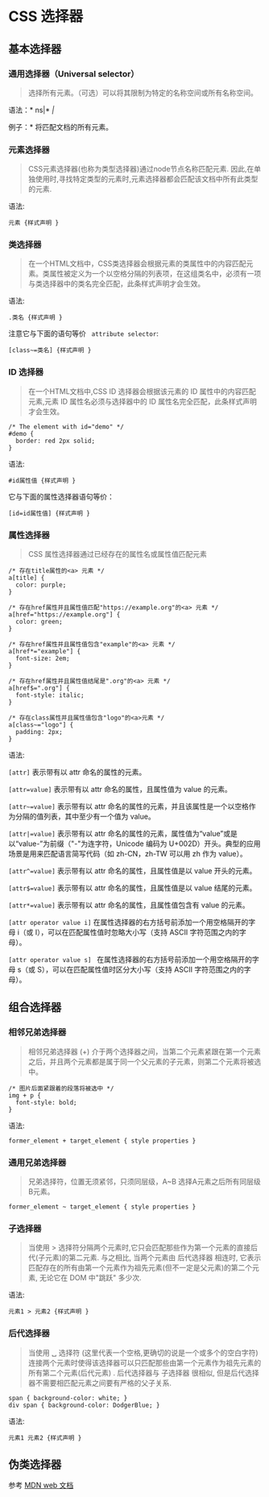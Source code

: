 # CSS 选择器

## 基本选择器

### 通用选择器（Universal selector）

>选择所有元素。（可选）可以将其限制为特定的名称空间或所有名称空间。

语法：* ns|* *|*

例子：* 将匹配文档的所有元素。

### 元素选择器

> CSS元素选择器(也称为类型选择器)通过node节点名称匹配元素. 因此,在单独使用时,寻找特定类型的元素时,元素选择器都会匹配该文档中所有此类型的元素.

语法:

`元素 {样式声明 }`

### 类选择器

>  在一个HTML文档中，CSS类选择器会根据元素的类属性中的内容匹配元素。类属性被定义为一个以空格分隔的列表项，在这组类名中，必须有一项与类选择器中的类名完全匹配，此条样式声明才会生效。

语法:

`.类名 {样式声明 }`

注意它与下面的语句等价 ` attribute selector`:

`[class~=类名] {样式声明 }`


### ID 选择器

> 在一个HTML文档中,CSS ID 选择器会根据该元素的 ID 属性中的内容匹配元素,元素 ID 属性名必须与选择器中的 ID 属性名完全匹配，此条样式声明才会生效。

```
/* The element with id="demo" */
#demo {
  border: red 2px solid;
}
```

语法:

`#id属性值 {样式声明 }`

它与下面的属性选择器语句等价：

`[id=id属性值] {样式声明 }`

### 属性选择器

> CSS 属性选择器通过已经存在的属性名或属性值匹配元素

```
/* 存在title属性的<a> 元素 */
a[title] {
  color: purple;
}

/* 存在href属性并且属性值匹配"https://example.org"的<a> 元素 */
a[href="https://example.org"] {
  color: green;
}

/* 存在href属性并且属性值包含"example"的<a> 元素 */
a[href*="example"] {
  font-size: 2em;
}

/* 存在href属性并且属性值结尾是".org"的<a> 元素 */
a[href$=".org"] {
  font-style: italic;
}

/* 存在class属性并且属性值包含"logo"的<a>元素 */
a[class~="logo"] {
  padding: 2px;
}
```

语法:

`[attr]`
表示带有以 attr 命名的属性的元素。

`[attr=value]`
表示带有以 attr 命名的属性，且属性值为 value 的元素。

`[attr~=value]`
表示带有以 attr 命名的属性的元素，并且该属性是一个以空格作为分隔的值列表，其中至少有一个值为 value。

`[attr|=value]`
表示带有以 attr 命名的属性的元素，属性值为“value”或是以“value-”为前缀（"-"为连字符，Unicode 编码为 U+002D）开头。典型的应用场景是用来匹配语言简写代码（如 zh-CN，zh-TW 可以用 zh 作为 value）。

`[attr^=value]`
表示带有以 attr 命名的属性，且属性值是以 value 开头的元素。

`[attr$=value]`
表示带有以 attr 命名的属性，且属性值是以 value 结尾的元素。

`[attr*=value]`
表示带有以 attr 命名的属性，且属性值包含有 value 的元素。

`[attr operator value i]`
在属性选择器的右方括号前添加一个用空格隔开的字母 i（或 I），可以在匹配属性值时忽略大小写（支持 ASCII 字符范围之内的字母）。

`[attr operator value s] `
在属性选择器的右方括号前添加一个用空格隔开的字母 s（或 S），可以在匹配属性值时区分大小写（支持 ASCII 字符范围之内的字母）。

## 组合选择器

### 相邻兄弟选择器

>相邻兄弟选择器 (+) 介于两个选择器之间，当第二个元素紧跟在第一个元素之后，并且两个元素都是属于同一个父元素的子元素，则第二个元素将被选中。

```
/* 图片后面紧跟着的段落将被选中 */
img + p {
  font-style: bold;
}
```
语法:

`former_element + target_element { style properties }`

### 通用兄弟选择器

> 兄弟选择符，位置无须紧邻，只须同层级，A~B 选择A元素之后所有同层级B元素。

`former_element ~ target_element { style properties }`

### 子选择器

> 当使用  > 选择符分隔两个元素时,它只会匹配那些作为第一个元素的直接后代(子元素)的第二元素. 与之相比, 当两个元素由 后代选择器 相连时, 它表示匹配存在的所有由第一个元素作为祖先元素(但不一定是父元素)的第二个元素, 无论它在 DOM 中"跳跃" 多少次.

语法:

`元素1 > 元素2 {样式声明 }`


### 后代选择器

> 当使用 ␣ 选择符 (这里代表一个空格,更确切的说是一个或多个的空白字符) 连接两个元素时使得该选择器可以只匹配那些由第一个元素作为祖先元素的所有第二个元素(后代元素) . 后代选择器与 子选择器 很相似, 但是后代选择器不需要相匹配元素之间要有严格的父子关系.

```
span { background-color: white; }
div span { background-color: DodgerBlue; }
```

语法:

`元素1 元素2 {样式声明 }`

## 伪类选择器

参考 [MDN web 文档](https://developer.mozilla.org/zh-CN/docs/Web/CSS/:active)



